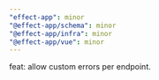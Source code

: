 ```yaml
---
"effect-app": minor
"@effect-app/schema": minor
"@effect-app/infra": minor
"@effect-app/vue": minor
---
```


feat: allow custom errors per endpoint.
